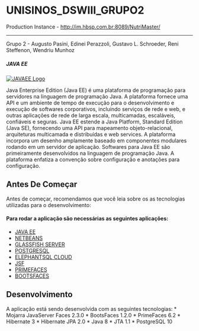 # UNISINOS_DSWIII_GRUPO2
Production Instance - http://im.hbsp.com.br:8089/NutriMaster/

<hr/>
Grupo 2 - Augusto Pasini, Edinei Perazzoli, Gustavo L. Schroeder, Reni Steffenon, Wendriu Munhoz

##### JAVA EE
[![JAVAEE Logo](http://matera.com/br/wp-content/uploads/2015/09/javaee-642x276.png)](https://javaee.github.io)

Java Enterprise Edition (Java EE) é uma plataforma de programação para servidores na linguagem de programação Java. A plataforma fornece uma API e um ambiente de tempo de execução para o desenvolvimento e execução de softwares corporativos, incluindo serviços de rede e web, e outras aplicações de rede de larga escala, multicamadas, escaláveis, confiáveis e seguras. Java EE estende a Java Platform, Standard Edition (Java SE), fornecendo uma API para mapeamento objeto-relacional, arquiteturas multicamada e distribuídas e web services. A plataforma incorpora um desenho amplamente baseado em componentes modulares rodando em um servidor de aplicação. Softwares para Java EE são primeiramente desenvolvidos na linguagem de programação Java. A plataforma enfatiza a convenção sobre configuração e anotações para configuração.

## Antes De Começar

Antes de começar, recomendamos que você leia sobre os as tecnologias utilizadas para o desenvolvimento:
<h4>Para rodar a aplicação são necessárias as seguintes aplicações:</h4>
<ul>
  <li><a href = "http://www.oracle.com/technetwork/java/javaee/overview/index.html">JAVA EE</a></li>
  <li><a href="https://netbeans.org">NETBEANS</a></li>
  <li><a href = "https://javaee.github.io/glassfish/">GLASSFISH SERVER</a></li>
  <li><a href = "https://www.postgresql.org">POSTGRESQL</a></li>
  <li><a href = "https://www.elephantsql.com">ELEPHANTSQL CLOUD</a></li>
  <li><a href = "https://pt.wikipedia.org/wiki/JavaServer_Faces">JSF</a></li>
  <li><a href = "https://www.primefaces.org">PRIMEFACES</a></li>
  <li><a href = "https://www.bootsfaces.net">BOOTSFACES</a></li>
</ul>

<h2>Desenvolvimento</h2>
A aplicação está sendo desenvolvida com as seguintes tecnologias:
 * Mojarra JavaServer Faces 2.3.0
 * BootsFaces 1.2.0
 * PrimeFaces 6.2
 * Hibernate 3
 * Hibernate JPA 2.0
 * Java 8
 * JTA 1.1
 * PostgreSQL 10

